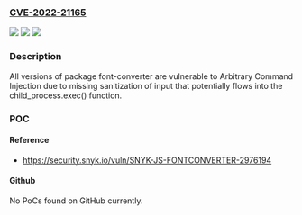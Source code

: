 ### [CVE-2022-21165](https://cve.mitre.org/cgi-bin/cvename.cgi?name=CVE-2022-21165)
![](https://img.shields.io/static/v1?label=Product&message=font-converter&color=blue)
![](https://img.shields.io/static/v1?label=Version&message=n%2Fa&color=blue)
![](https://img.shields.io/static/v1?label=Vulnerability&message=Arbitrary%20Command%20Injection&color=brighgreen)

### Description

All versions of package font-converter are vulnerable to Arbitrary Command Injection due to missing sanitization of input that potentially flows into the child_process.exec() function.

### POC

#### Reference
- https://security.snyk.io/vuln/SNYK-JS-FONTCONVERTER-2976194

#### Github
No PoCs found on GitHub currently.

